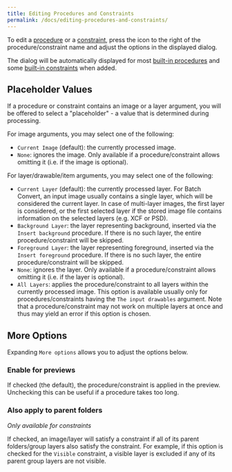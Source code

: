 ```yaml
---
title: Editing Procedures and Constraints
permalink: /docs/editing-procedures-and-constraints/
---
```


To edit a [procedure](Procedures.md) or a [constraint](Constraints.md), press the icon to the right of the procedure/constraint name and adjust the options in the displayed dialog.

The dialog will be automatically displayed for most [built-in procedures](Procedures.md#built-in-procedures) and some [built-in constraints](Constraints.md#built-in-constraints) when added.

## Placeholder Values

If a procedure or constraint contains an image or a layer argument, you will be offered to select a "placeholder" - a value that is determined during processing.

For image arguments, you may select one of the following:
* `Current Image` (default): the currently processed image.
* `None`: ignores the image. Only available if a procedure/constraint allows omitting it (i.e. if the image is optional).

For layer/drawable/item arguments, you may select one of the following:
* `Current Layer` (default): the currently processed layer. For Batch Convert, an input image usually contains a single layer, which will be considered the current layer. In case of multi-layer images, the first layer is considered, or the first selected layer if the stored image file contains information on the selected layers (e.g. XCF or PSD).
* `Background Layer`: the layer representing background, inserted via the `Insert background` procedure. If there is no such layer, the entire procedure/constraint will be skipped.
* `Foreground Layer`: the layer representing foreground, inserted via the `Insert foreground` procedure. If there is no such layer, the entire procedure/constraint will be skipped.
* `None`: ignores the layer. Only available if a procedure/constraint allows omitting it (i.e. if the layer is optional).
* `All Layers`: applies the procedure/constraint to all layers within the currently processed image. This option is available usually only for procedures/constraints having the `The input drawables` argument. Note that a procedure/constraint may not work on multiple layers at once and thus may yield an error if this option is chosen.


## More Options

Expanding `More options` allows you to adjust the options below.

### Enable for previews

If checked (the default), the procedure/constraint is applied in the preview.
Unchecking this can be useful if a procedure takes too long.

### Also apply to parent folders

*Only available for constraints*

If checked, an image/layer will satisfy a constraint if all of its parent folders/group layers also satisfy the constraint.
For example, if this option is checked for the `Visible` constraint, a visible layer is excluded if any of its parent group layers are not visible.
